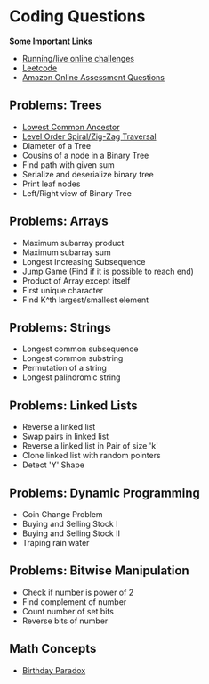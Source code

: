 # Coding Questions

**Some Important Links**
 - [Running/live online challenges](https://clist.by)
 - [Leetcode](https://leetcode.com)
 - [Amazon Online Assessment Questions](https://leetcode.com/discuss/interview-question/344650/Amazon-Online-Assessment-Questions)

## Problems: Trees
 - [Lowest Common Ancestor](https://github.com/ashif14/coding-practice/blob/master/src/trees/LowerCommonAncestor.java)
 - [Level Order Spiral/Zig-Zag Traversal](https://github.com/ashif14/coding-practice/blob/master/src/trees/LevelOrderSpiral.java)
 - Diameter of a Tree
 - Cousins of a node in a Binary Tree
 - Find path with given sum
 - Serialize and deserialize binary tree
 - Print leaf nodes
 - Left/Right view of Binary Tree

## Problems: Arrays
- Maximum subarray product
- Maximum subarray sum
- Longest Increasing Subsequence
- Jump Game (Find if it is possible to reach end)
- Product of Array except itself
- First unique character
- Find K^th largest/smallest element

## Problems: Strings
- Longest common subsequence
- Longest common substring
- Permutation of a string
- Longest palindromic string

## Problems: Linked Lists
- Reverse a linked list
- Swap pairs in linked list
- Reverse a linked list in Pair of size 'k'
- Clone linked list with random pointers
- Detect 'Y' Shape

## Problems: Dynamic Programming
- Coin Change Problem
- Buying and Selling Stock I
- Buying and Selling Stock II
- Traping rain water

## Problems: Bitwise Manipulation
- Check if number is power of 2
- Find complement of number
- Count number of set bits
- Reverse bits of number

## Math Concepts
- [Birthday Paradox](https://www.geeksforgeeks.org/birthday-paradox/)
